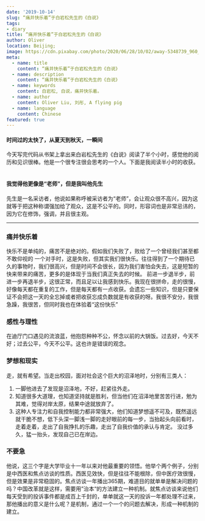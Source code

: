 ```yaml
---
date: '2019-10-14'
slug: “痛并快乐着”于白岩松先生的《白说》
tags:
- diary
title: “痛并快乐着”于白岩松先生的《白说》
author: Oliver
location: Beijing;
image: https://cdn.pixabay.com/photo/2020/06/28/10/02/away-5348739_960_720.jpg
meta:
  - name: title
    content: “痛并快乐着”于白岩松先生的《白说》
  - name: description
    content: “痛并快乐着”于白岩松先生的《白说》
  - name: keywords
    content: 白岩松, 白说，痛并快乐着。
  - name: author
    content: Oliver Liu, 刘彤, A flying pig
  - name: language
    content: Chinese
featured: true
---
```


<h4 class="text-center"> 时间过的太快了，从夏天到秋天，一瞬间 </h4>
今天写完代码从书架上拿出来白岩松先生的《白说》阅读了半个小时，感觉他的阅历和见识很棒。他是一个很专注很会思考的一个人。下面是我阅读半小时的收获。
<br/><br/>
<h4 class="text-center"> 我觉得他更像是“老师”，但是我叫他先生 </h4>
先生是一名采访者，他说如果称呼被采访者为“老师”，会让观众很不高兴，因为这就等于把这种称谓强加给了观众，这是不公平的。同时，形容词也是非常忌讳的，因为它在修饰，强调，并且很主观。

---

### 痛并快乐着
快乐不是单纯的，痛苦不是绝对的。假如我们失败了，败给了一个曾经我们甚至都不敢仰视的 一个对手时，这是失败，但其实我们很快乐。往往得到了一个期待已久的事物时，我们很高兴，但是时间不会很长，因为我们害怕会失去，这是短暂的快来带来的痛苦，更多的是体现于当我们真正失去的时候。
前进一步退半步，前进一步再退半步，这很正常，而且足以让我感到快乐。我现在很拼命，走的很慢，好像每天都在重复的工作，但是每天都有一点收获。会遗忘一些知识，但是只要保证不会把这一天的全忘掉或者把收获忘成负数就是有收获的呀。我很不安分，我很急躁，我很苦，但同时我也在体验着“这份快乐”

### 感性与理性
在迪厅门口遇见的流浪蓝，他抱怨种种不公，怀念以前的大锅饭。过去好，今天不好；过去公平，今天不公平。这也许是错误的观念。

### 梦想和现实
走，就有希望。当走出校园，面对社会这个巨大的沼泽地时，分别有三类人：
1. 一脚他进去了发现是沼泽地，不好，赶紧往外走。
2. 知道很多大道理，也知道坚持就是胜利，但当他们在沼泽地里苦苦行进，勉为其难，觉得对岸太原，结果中途就放弃了。
3. 这种人专注力和自我控制能力都非常强大，他们知道梦想遥不可及，既然遥远就干脆不想，低下头深一脚浅一脚的走好眼前的每一步，当抬起头向前看时，走着走着，走出了自我挣扎的乐趣，走出了自我价值的承认与肯定。
没过多久，猛一抬头，发现自己已在岸边。

<h3 class="text-center"> 不要急 </h3> 
他说，这三个字是大学毕业十一年以来对他最重要的领悟。他举个两个例子，分别是中西医和焦点访谈的性质。西医见效快，但是往往不能根除，但中医疗效很慢，但是效果是非常稳固的。焦点访谈一年播出365期，难道目的就单单是解决问题的吗？中国改革就是这样，需要用”治本“的方法建立一种机制。就焦点访谈来说他们每天受到的投诉事件都是成百上千封的，单单就这一天的投诉一年都处理不过来，那他播出的意义是什么呢？是机制，通过一个一个的问题去解决，形成一种机制的建立。
